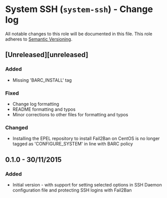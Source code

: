 # System SSH (`system-ssh`) - Change log

All notable changes to this role will be documented in this file.
This role adheres to [Semantic Versioning](http://semver.org/spec/v2.0.0.html).

## [Unreleased][unreleased]

### Added

* Missing 'BARC_INSTALL' tag

### Fixed

* Change log formatting
* README formatting and typos
* Minor corrections to other files for formatting and typos

### Changed

* Installing the EPEL repository to install Fail2Ban on CentOS is no longer tagged as 'CONFIGURE_SYSTEM' in line with
BARC policy

## 0.1.0 - 30/11/2015

### Added

* Initial version - with support for setting selected options in SSH Daemon configuration file and protecting SSH 
logins with Fail2Ban
